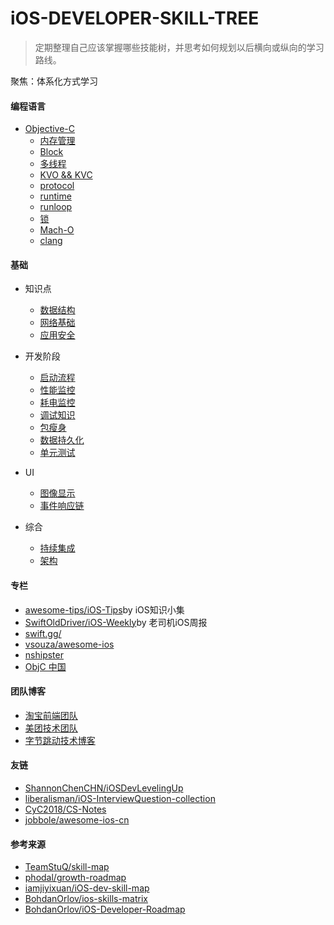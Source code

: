 # iOS-DEVELOPER-SKILL-TREE
> 定期整理自己应该掌握哪些技能树，并思考如何规划以后横向或纵向的学习路线。

聚焦：体系化方式学习

#### 编程语言
- [Objective-C](https://developer.apple.com/library/archive/documentation/General/Conceptual/DevPedia-CocoaCore/ObjectiveC.html)
  - [内存管理](memory-management.md)
  - [Block](block.md)
  - [多线程](multithreading.md)
  - [KVO && KVC](kvc-kvo.md)
  - [protocol](protocol.md)
  - [runtime](runtime.md)
  - [runloop](runloop.md)
  - [锁](lock.md)
  - [Mach-O](mach-o.md)
  - [clang](Clang.md)

#### 基础
- 知识点
  - [数据结构](data-structure.md)
  - [网络基础](network.md)
  - [应用安全](app-security.md)

- 开发阶段
  - [启动流程](start.md)
  - [性能监控](performance-monitor.md)
  - [耗电监控](battery-monitor.md)
  - [调试知识](debug.md)
  - [包瘦身](package-slimming.md)
  - [数据持久化](cache.md)
  - [单元测试](unit-test.md)

- UI
  - [图像显示](graphic-display.md)
  - [事件响应链](dispatch-touchevent-theory.md)

- 综合
  - [持续集成](Continuous-integration.md)
  - [架构]()

#### 专栏
- [awesome-tips/iOS-Tips](https://github.com/awesome-tips/iOS-Tips)by iOS知识小集
- [SwiftOldDriver/iOS-Weekly](https://github.com/SwiftOldDriver/iOS-Weekly)by 老司机iOS周报
- [swift.gg/](https://swift.gg/)
- [vsouza/awesome-ios](https://github.com/vsouza/awesome-ios)
- [nshipster](https://nshipster.cn/)
- [ObjC 中国](https://objccn.io/)

#### 团队博客
- [淘宝前端团队](http://taobaofed.org/)
- [美团技术团队](https://tech.meituan.com/)
- [字节跳动技术博客](https://techblog.toutiao.com/)

#### 友链
- [ShannonChenCHN/iOSDevLevelingUp](https://github.com/ShannonChenCHN/iOSDevLevelingUp)
- [liberalisman/iOS-InterviewQuestion-collection](https://github.com/liberalisman/iOS-InterviewQuestion-collection)
- [CyC2018/CS-Notes](https://github.com/CyC2018/CS-Notes)
- [jobbole/awesome-ios-cn](https://github.com/jobbole/awesome-ios-cn)

#### 参考来源
- [TeamStuQ/skill-map](https://github.com/TeamStuQ/skill-map)
- [phodal/growth-roadmap](https://github.com/phodal/growth-roadmap)
- [iamjiyixuan/iOS-dev-skill-map](https://github.com/iamjiyixuan/iOS-dev-skill-map)
- [BohdanOrlov/ios-skills-matrix](https://github.com/BohdanOrlov/ios-skills-matrix)
- [BohdanOrlov/iOS-Developer-Roadmap](https://github.com/BohdanOrlov/iOS-Developer-Roadmap)
